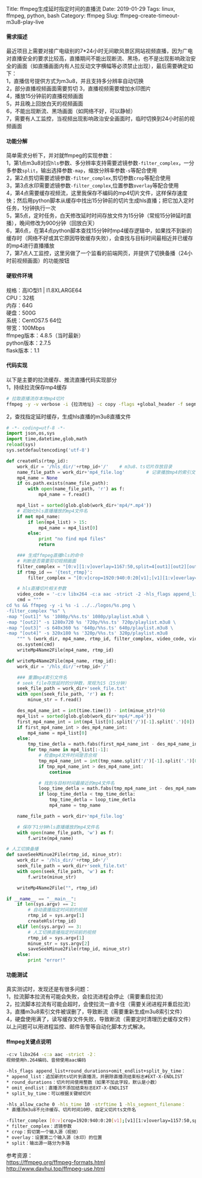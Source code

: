 Title: ffmpeg生成延时指定时间的直播流
Date: 2019-01-29
Tags: linux, ffmpeg, python, bash
Category: ffmpeg
Slug: ffmpeg-create-timeout-m3u8-play-live

#### 需求描述  
最近项目上需要对接广电级别的7*24小时无间歇风景区网站视频直播，因为广电对直播安全的要求比较高，直播期间不能出现断流、黑场，也不是出现影响政治安全的画面（如直播画面内有人拉反动文字横幅等必须禁止出现），最后需要确定如下：  
1，直播信号提供方式为m3u8，并且支持多分辨率自动切换  
2，部分直播视频画面需要剪切
3，直播视频需要增加水印图片  
4，播放15分钟前的直播视频画面  
5，并且晚上回放白天的视频画面  
6，不能出现断流、黑场画面（如网络不好，可以静帧）  
7，需要有人工监控，当视频出现影响政治安全画面时，临时切换到24小时前的视频画面  

#### 功能分解  
简单需求分析下，并对就ffmpeg的实现参数：  
1，第1点m3u8对应`hls`参数、多分辨率支持需要滤镜参数`-filter_complex`，一分多参数`split`，输出选择参数`-map`，缩放分辨率参数`-s`等配合使用  
2，第2点剪切需要滤镜参数`-filter_complex`,剪切参数`crop`等配合使用  
3，第3点水印需要滤镜参数`-filter_complex`,位置参数`overlay`等配合使用  
4，第4点需要缓存视频流，这里我保存不编码的mp4切片文件，这样保存速度快；然后用python脚本从缓存中找出15分钟前的切片生成hls直播；把它加入定时任务，1分钟执行一次  
5，第5点，定时任务，白天修改延时时间存放文件为15分钟（常规15分钟延时直播），晚间修改为900分钟（回放白天）  
6，第6点，在第4点python脚本查找15分钟时mp4缓存逻辑中，如果找不到新的缓存时（网络不好或其它原因导致缓存失败），会查找与目标时间最相近并已缓存的mp4进行直播播放  
7，第7点人工监控，这里另做了一个监看的前端网页，并提供了切换备播（24小时前视频画面）的功能按钮  

#### 硬软件环境  
规格：高IO型I1 | I1.8XLARGE64  
CPU：32核  
内存：64G  
硬盘：500G  
系统：CentOS7.5 64位  
带宽：100Mbps  
ffmpeg版本：4.8.5（当时最新）  
python版本：2.7.5  
flask版本：1.1  

#### 代码实现  
以下是主要的拉流缓存、推流直播代码实现部分  
1，持续拉流保存mp4缓存  
```bash
# 拉取直播流存本地mp4切片
ffmpeg -y -v verbose -i {拉流地址} -c copy -flags +global_header -f segment -segment_time 60 -segment_format_options movflags=+faststart -reset_timestamps 1 -strftime 1 -write_empty_segments 1 "mp4/%s.mp4"
```

2，查找指定延时缓存，生成hls直播的m3u8直播文件  
```python
# -*- coding=utf-8 -*-
import json,os,sys
import time,datetime,glob,math
reload(sys)
sys.setdefaultencoding('utf-8')

def createHls(rtmp_id):
    work_dir = '/hls_dir/'+rtmp_id+'/'    # m3u8、ts切片存放目录
    name_file_path = work_dir+'mp4_file.log'        # 记录播放mp4的索引文件
    mp4_name = None                                 
    if os.path.exists(name_file_path):
        with open(name_file_path, 'r') as f:
            mp4_name = f.read()

    mp4_list = sorted(glob.glob(work_dir+'mp4/*.mp4'))
    # 初始化hls直播播放的mp4文件名
    if not mp4_name:
        if len(mp4_list) > 15:
            mp4_name = mp4_list[0]
        else:
            print "no find mp4 files"
            return

    ### 生成ffmpeg直播hls的命令
    # 判断是否需要剪切视频画面
    filter_complex = "[0:v][1:v]overlay=1167:50,split=4[out1][out2][out3][out4]"
    if rtmp_id == '{test_rtmp}':
        filter_complex = "[0:v]crop=1920:940:0:20[v1];[v1][1:v]overlay=1157:50,split=4[out1][out2][out3][out4]"

    # hls直播切片相关参数
    video_code = '-c:v libx264 -c:a aac -strict -2 -hls_flags append_list+round_durations+omit_endlist+split_by_time -hls_allow_cache 0 -hls_time 10 -strftime 1 -hls_segment_filename'
    cmd = """
cd %s && ffmpeg -y -i %s -i ../../logos/%s.png \
-filter_complex "%s" \
-map "[out1]" %s '1080p/%%s.ts' 1080p/playlist.m3u8 \
-map "[out2]" -s 1280x720 %s '720p/%%s.ts' 720p/playlist.m3u8 \
-map "[out3]" -s 640x360 %s '640p/%%s.ts' 640p/playlist.m3u8 \
-map "[out4]" -s 320x180 %s '320p/%%s.ts' 320p/playlist.m3u8
    """ % (work_dir, mp4_name, rtmp_id, filter_complex, video_code, video_code, video_code, video_code)
    os.system(cmd)
    writeMp4Name2File(mp4_name, rtmp_id)

def writeMp4Name2File(mp4_name, rtmp_id):
    work_dir = '/hls_dir/'+rtmp_id+'/'

    ### 重置mp4索引文件名 
    # seek_file存放延时的分钟数，常规为15（15分钟）
    seek_file_path = work_dir+'seek_file.txt'
    with open(seek_file_path, 'r') as f:
        minue_str = f.read()

    des_mp4_name_int = int(time.time()) - int(minue_str)*60
    mp4_list = sorted(glob.glob(work_dir+'mp4/*.mp4'))
    first_mp4_name_int = int(mp4_list[0].split('/')[-1].split('.')[0])
    if first_mp4_name_int > des_mp4_name_int:
        mp4_name = mp4_list[0]
    else:
        tmp_time_detla = math.fabs(first_mp4_name_int - des_mp4_name_int)
        for tmp_name in mp4_list[:-1]:
            # 检查mp4文件时间是否合规
            tmp_mp4_name_int = int(tmp_name.split('/')[-1].split('.')[0])
            if tmp_mp4_name_int > des_mp4_name_int:
                continue

            # 找到与目标时间最接近的mp4文件名
            loop_time_detla = math.fabs(tmp_mp4_name_int - des_mp4_name_int)
            if loop_time_detla < tmp_time_detla:
                tmp_time_detla = loop_time_detla
                mp4_name = tmp_name

    name_file_path = work_dir+'mp4_file.log'

    # 保存下1分钟hls直播播放的mp4文件名
    with open(name_file_path, 'w') as f:
        f.write(mp4_name)

# 人工切换备播
def saveSeekMinue2File(rtmp_id, minue_str):
    work_dir = '/hls_dir/'+rtmp_id+'/'
    seek_file_path = work_dir+'seek_file.txt'
    with open(seek_file_path, 'w') as f:
        f.write(minue_str)

    writeMp4Name2File("", rtmp_id)

if __name__ == "__main__":
    if len(sys.argv) == 2:
        # 自动直播指定时间前的视频
        rtmp_id = sys.argv[1]
        createHls(rtmp_id)
    elif len(sys.argv) == 3:
        # 人工切换直播指定时间前的视频
        rtmp_id = sys.argv[1]
        minue_str = sys.argv[2]
        saveSeekMinue2File(rtmp_id, minue_str)
    else:
        print "error!"
```

#### 功能测试  
真实测试时，发现还是有很多问题：  
1，拉流脚本拉流有可能会失败，会拉流进程会停止（需要重启拉流）  
2，拉流脚本拉流有可能会超时，会使拉流一直卡住（需要关闭进程并重启拉流）  
3，直播m3u8索引文件被误删了，导致断流（需要重新生成m3u8索引文件）  
4，硬盘使用满了，读写缓存文件失败，导致断流（需要定时清理历史缓存文件）  
以上问题可以用进程监控、邮件告警等自动化脚本方式解决。  

#### ffmpeg关键点说明  
```bash
-c:v libx264 -c:a aac -strict -2：  
视频使用h.264编码、音频使用aac编码  

-hls_flags append_list+round_durations+omit_endlist+split_by_time：  
* append_list：追加新的ts切片到直播流，并删除直播流结束标志#EXT-X-ENDLIST  
* round_durations：切片时间使用整数（如果不加此字段，默认是小数）  
* omit_endlist：直播流不添加结束标志EXT-X-ENDLIST  
* split_by_time：可以根据关键帧切片  

-hls_allow_cache 0 -hls_time 10 -strftime 1 -hls_segment_filename：  
* 直播流m3u8不允许缓存、切片时间10秒、自定义切片ts文件名  

-filter_complex [0:v]crop=1920:940:0:20[v1];[v1][1:v]overlay=1157:50,split=4[out1][out2][out3][out4]：  
* filter_complex：滤镜参数  
* crop：剪切第一个输入源（视频）  
* overlay：设置第二个输入源（水印）的位置  
* split：输出源一路分为多路  
```

参考资源：  
https://ffmpeg.org/ffmpeg-formats.html  
http://www.davhui.top/ffmpeg-use.html  